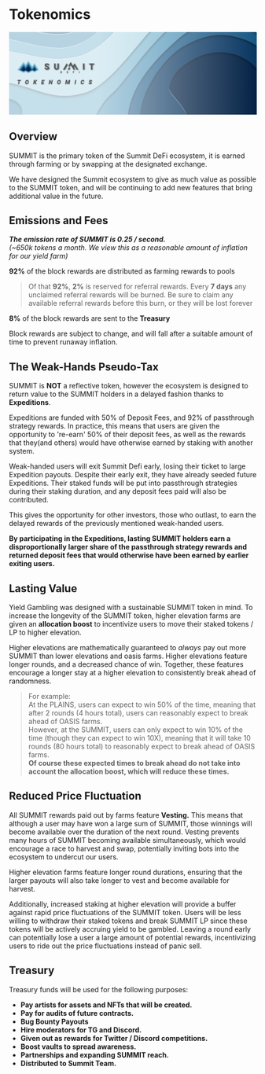 # Tokenomics

![](../.gitbook/assets/tokenomics-masthead.jpg)

## Overview

SUMMIT is the primary token of the Summit DeFi ecosystem, it is earned through farming or by swapping at the designated exchange.

We have designed the Summit ecosystem to give as much value as possible to the SUMMIT token, and will be continuing to add new features that bring additional value in the future.

## Emissions and Fees

_**The emission rate of SUMMIT is 0.25 / second.**  
\(~650k tokens a month.  We view this as a reasonable amount of inflation for our yield farm\)_

**92%** of the block rewards are distributed as farming rewards to pools

> Of that **92%**, **2%** is reserved for referral rewards. Every **7 days** any unclaimed referral rewards will be burned. Be sure to claim any available referral rewards before this burn, or they will be lost forever

**8%** of the block rewards are sent to the **Treasury**

Block rewards are subject to change, and will fall after a suitable amount of time to prevent runaway inflation.

## **The Weak-Hands Pseudo-Tax**

SUMMIT is **NOT** a reflective token, however the ecosystem is designed to return value to the SUMMIT holders in a delayed fashion thanks to **Expeditions**.

Expeditions are funded with 50% of Deposit Fees, and 92% of passthrough strategy rewards. In practice, this means that users are given the opportunity to 're-earn' 50% of their deposit fees, as well as the rewards that they\(and others\) would have otherwise earned by staking with another system.

Weak-handed users will exit Summit Defi early, losing their ticket to large Expedition payouts. Despite their early exit, they have already seeded future Expeditions. Their staked funds will be put into passthrough strategies during their staking duration, and any deposit fees paid will also be contributed.

This gives the opportunity for other investors, those who outlast, to earn the delayed rewards of the previously mentioned weak-handed users. 

**By participating in the Expeditions, lasting SUMMIT holders earn a disproportionally larger share of the passthrough strategy rewards and returned deposit fees that would otherwise have been earned by earlier exiting users.** 

## **Lasting Value**

Yield Gambling was designed with a sustainable SUMMIT token in mind. To increase the longevity of the SUMMIT token, higher elevation farms are given an **allocation boost** to incentivize users to move their staked tokens / LP to higher elevation.  
  
Higher elevations are mathematically guaranteed to _always_ pay out more SUMMIT than lower elevations and oasis farms. Higher elevations feature longer rounds, and a decreased chance of win. Together, these features encourage a longer stay at a higher elevation to consistently break ahead of randomness. 

> For example:  
> At the PLAINS, users can expect to win 50% of the time, meaning that after 2 rounds \(4 hours total\), users can reasonably expect to break ahead of OASIS farms.   
> However, at the SUMMIT, users can only expect to win 10% of the time \(though they can expect to win 10X\), meaning that it will take 10 rounds \(80 hours total\) to reasonably expect to break ahead of OASIS farms.  
> **Of course these expected times to break ahead do not take into account the allocation boost, which will reduce these times.**

## Reduced Price Fluctuation

All SUMMIT rewards paid out by farms feature **Vesting.** This means that although a user may have won a large sum of SUMMIT, those winnings will become available over the duration of the next round. Vesting prevents many hours of SUMMIT becoming available simultaneously, which would encourage a race to harvest and swap, potentially inviting bots into the ecosystem to undercut our users. 

Higher elevation farms feature longer round durations, ensuring that the larger payouts will also take longer to vest and become available for harvest.

Additionally, increased staking at higher elevation will provide a buffer against rapid price fluctuations of the SUMMIT token. Users will be less willing to withdraw their staked tokens and break SUMMIT LP since these tokens will be actively accruing yield to be gambled. Leaving a round early can potentially lose a user a large amount of potential rewards, incentivizing users to ride out the price fluctuations instead of panic sell.

## **Treasury**

Treasury funds will be used for the following purposes:

* **Pay artists for assets and NFTs that will be created.**
* **Pay for audits of future contracts.**
* **Bug Bounty Payouts**
* **Hire moderators for TG and Discord.**
* **Given out as rewards for Twitter / Discord competitions.**
* **Boost vaults to spread awareness.**
* **Partnerships and expanding SUMMIT reach.**
* **Distributed to Summit Team.**  

##  <a id="emission-rate"></a>

